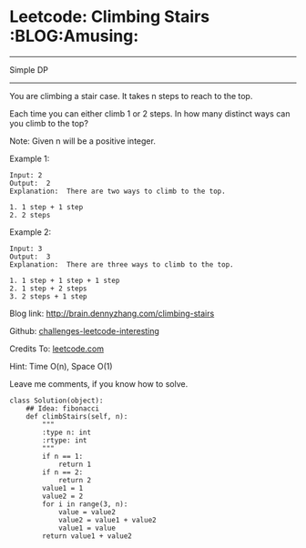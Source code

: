 # Leetcode: Climbing Stairs     :BLOG:Amusing:


---

Simple DP  

---

You are climbing a stair case. It takes n steps to reach to the top.  

Each time you can either climb 1 or 2 steps. In how many distinct ways can you climb to the top?  

Note: Given n will be a positive integer.  

Example 1:  

    Input: 2
    Output:  2
    Explanation:  There are two ways to climb to the top.
    
    1. 1 step + 1 step
    2. 2 steps

Example 2:  

    Input: 3
    Output:  3
    Explanation:  There are three ways to climb to the top.
    
    1. 1 step + 1 step + 1 step
    2. 1 step + 2 steps
    3. 2 steps + 1 step

Blog link: <http://brain.dennyzhang.com/climbing-stairs>  

Github: [challenges-leetcode-interesting](https://github.com/DennyZhang/challenges-leetcode-interesting/tree/master/climbing-stairs)  

Credits To: [leetcode.com](https://leetcode.com/problems/climbing-stairs/description)  

Hint: Time O(n), Space O(1)  

Leave me comments, if you know how to solve.  

    class Solution(object):
        ## Idea: fibonacci
        def climbStairs(self, n):
            """
            :type n: int
            :rtype: int
            """
            if n == 1:
                return 1
            if n == 2:
                return 2
            value1 = 1
            value2 = 2
            for i in range(3, n):
                value = value2
                value2 = value1 + value2
                value1 = value
            return value1 + value2